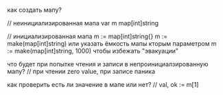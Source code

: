как создать мапу?

// неинициализированная мапа
var m map[int]string 

// инициализированная мапа
m := map[int]string{}
m := make(map[int]string) или указать ёмкость мапы кторым параметром m := make(map[int]string, 1000) чтобы избежать "эвакуации"

что будет при попытке чтения и записи в непроинициалзированную мапу?
// при чтении zero value, при записе паника

как проверить есть ли значение в мапе или нет?
// val, ok := m[1]
